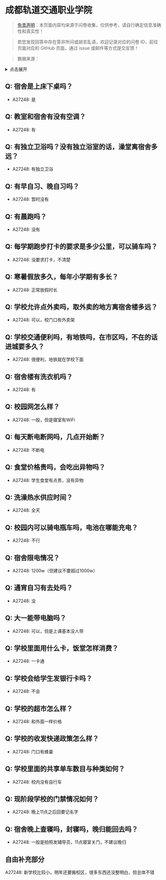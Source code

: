 # 成都轨道交通职业学院

> [免责声明](https://colleges.chat/#_3)：本页面内容均来源于问卷收集，仅供参考，请自行确定信息准确性和真实性！

> 若您发现回答中存在答非所问或胡言乱语，欢迎记录对应的问卷 ID，前往页面对应的 GitHub 页面，通过 issue 或邮件等方式提交反馈！

> 数据来源：

<details><summary>点击展开</summary>
<ul>
<li>A27248: 匿名 (2024 年 11 月)</li>
</ul>
</details>

## Q: 宿舍是上床下桌吗？

- A27248: 是

## Q: 教室和宿舍有没有空调？

- A27248: 有

## Q: 有独立卫浴吗？没有独立浴室的话，澡堂离宿舍多远？

- A27248: 有独立卫浴

## Q: 有早自习、晚自习吗？

- A27248: 暂时没有

## Q: 有晨跑吗？

- A27248: 没有

## Q: 每学期跑步打卡的要求是多少公里，可以骑车吗？

- A27248: 没要求打卡，不清楚

## Q: 寒暑假放多久，每年小学期有多长？

- A27248: 正常放假时长

## Q: 学校允许点外卖吗，取外卖的地方离宿舍楼多远？

- A27248: 可以，校门口有外卖架

## Q: 学校交通便利吗，有地铁吗，在市区吗，不在的话进城要多久？

- A27248: 很便利，地铁就在学校下面

## Q: 宿舍楼有洗衣机吗？

- A27248: 有

## Q: 校园网怎么样？

- A27248: 一般，但是寝室有WiFi

## Q: 每天断电断网吗，几点开始断？

- A27248: 不断电

## Q: 食堂价格贵吗，会吃出异物吗？

- A27248: 学生食堂有点贵，没有异物

## Q: 洗澡热水供应时间？

- A27248: 全天

## Q: 校园内可以骑电瓶车吗，电池在哪能充电？

- A27248: 不行

## Q: 宿舍限电情况？

- A27248: 1200w（但建议不要超过1000w）

## Q: 通宵自习有去处吗？

- A27248: 没

## Q: 大一能带电脑吗？

- A27248: 可以，但是上课基本没人带

## Q: 学校里面用什么卡，饭堂怎样消费？

- A27248: 一卡通

## Q: 学校会给学生发银行卡吗？

- A27248: 不会

## Q: 学校的超市怎么样？

- A27248: 和外面一样价格

## Q: 学校的收发快递政策怎么样？

- A27248: 门口有蜂巢

## Q: 学校里面的共享单车数目与种类如何？

- A27248: 校内没有自行车

## Q: 现阶段学校的门禁情况如何？

- A27248: 晚上11点之后回要记名字

## Q: 宿舍晚上查寝吗，封寝吗，晚归能回去吗？

- A27248: 一般是拍照发辅导员，11点寝室关门，不建议晚归

## 自由补充部分

A27248: 新学校比较小，明年还要搬校区，很多东西还没整明白，但总体不错